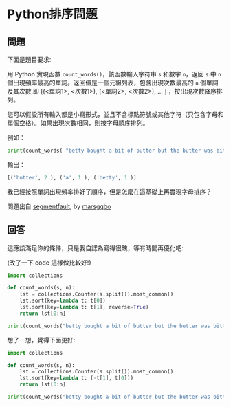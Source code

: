 # Python排序問題

## 問題

下面是題目要求: 

用 Python 實現函數 `count_words()`，該函數輸入字符串 `s` 和數字 `n`，返回 `s` 中 `n` 個出現頻率最高的單詞。返回值是一個元組列表，包含出現次數最高的 `n` 個單詞及其次數,即 [(<單詞1>, <次數1>), (<單詞2>, <次數2>), ... ] ，按出現次數降序排列。

您可以假設所有輸入都是小寫形式，並且不含標點符號或其他字符（只包含字母和單個空格）。如果出現次數相同，則按字母順序排列。

例如：

```python
print(count_words( "betty bought a bit of butter but the butter was bitter" , 3 ))
```

輸出：

```python
[('butter', 2 ), ('a', 1 ), ('betty', 1 )]
```

我已經按照單詞出現頻率排好了順序，但是怎麼在這基礎上再實現字母排序？

問題出自 [segmentfault](https://segmentfault.com/q/1010000005821181/a-1020000005822587), by [marsggbo](https://segmentfault.com/u/marsggbo)

## 回答

這應該滿足你的條件，只是我自認為寫得很醜，等有時間再優化吧:

(改了一下 code 這樣做比較好!)

```python
import collections

def count_words(s, n):
    lst = collections.Counter(s.split()).most_common()
    lst.sort(key=lambda t: t[0])
    lst.sort(key=lambda t: t[1], reverse=True)
    return lst[0:n]

print(count_words("betty bought a bit of butter but the butter was bitter", 3))
```

想了一想，覺得下面更好:

```python
import collections

def count_words(s, n):
    lst = collections.Counter(s.split()).most_common()
    lst.sort(key=lambda t: (-t[1], t[0]))
    return lst[0:n]

print(count_words("betty bought a bit of butter but the butter was bitter", 3))
```

